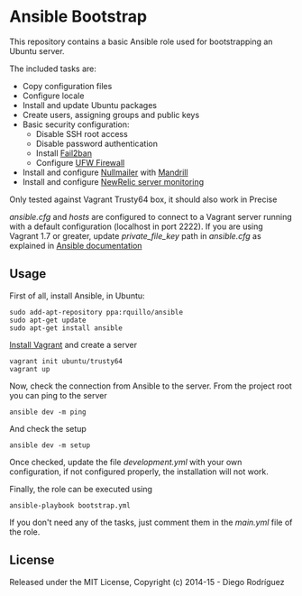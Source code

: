 # Ansible Bootstrap

This repository contains a basic Ansible role used for bootstrapping an Ubuntu server.

The included tasks are:

* Copy configuration files
* Configure locale
* Install and update Ubuntu packages
* Create users, assigning groups and public keys
* Basic security configuration:
    - Disable SSH root access
    - Disable password authentication
    - Install [Fail2ban](http://www.fail2ban.org/wiki/index.php/Main_Page)
    - Configure [UFW Firewall](https://help.ubuntu.com/community/UFW)
* Install and configure [Nullmailer](http://untroubled.org/nullmailer/) with [Mandrill](https://mandrill.com)
* Install and configure [NewRelic server monitoring](https://docs.newrelic.com/docs/server/installation-ubuntu-and-debian)

Only tested against Vagrant Trusty64 box, it should also work in Precise

_ansible.cfg_ and _hosts_ are configured to connect to a Vagrant server running with a default configuration  (localhost in port 2222). If you are using Vagrant 1.7 or greater, update _private_file_key_ path in _ansible.cfg_ as explained in [Ansible documentation](http://docs.ansible.com/guide_vagrant.html#running-ansible-manually)

   
   
## Usage

First of all, install Ansible, in Ubuntu:

    sudo add-apt-repository ppa:rquillo/ansible
    sudo apt-get update
    sudo apt-get install ansible

[Install Vagrant](https://www.vagrantup.com/downloads) and create a server  

    vagrant init ubuntu/trusty64
    vagrant up

Now, check the connection from Ansible to the server. From the project root you can ping to the server

    ansible dev -m ping
  
And check the setup
  
    ansible dev -m setup


Once checked, update the file _development.yml_ with your own configuration, if not configured properly, the installation will not work.

 
Finally, the role can be executed using

    ansible-playbook bootstrap.yml

If you don't need any of the tasks, just comment them in the _main.yml_ file of the role.  


## License

Released under the MIT License, Copyright (c) 2014-15 - Diego Rodríguez
